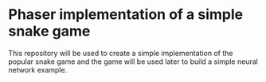 # Phaser implementation of a simple snake game

This repository will be used to create a simple implementation of the popular snake game and the game will be used later to build a simple neural network example.